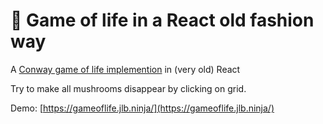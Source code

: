 # 🍄 Game of life in a React old fashion way

<!--<SHORT-PRESENTATION>-->
A [Conway game of life implemention](https://en.wikipedia.org/wiki/Conway%27s_Game_of_Life) in (very old) React
<!--</SHORT-PRESENTATION>-->

Try to make all mushrooms disappear by clicking on grid.

Demo: [https://gameoflife.jlb.ninja/](https://gameoflife.jlb.ninja/)

